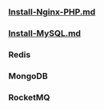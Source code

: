 

### [Install-Nginx-PHP.md](Intall-Nginx-PHP.md)
### [Install-MySQL.md](Intall-MySQL.md)
### Redis
### MongoDB
### RocketMQ
